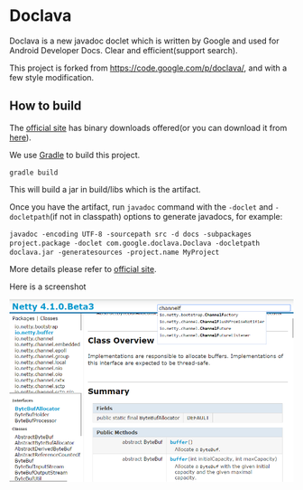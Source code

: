 Doclava
=======

Doclava is a new javadoc doclet which is written by Google and used for Android Developer Docs. Clear and efficient(support search).

This project is forked from https://code.google.com/p/doclava/, and with a few style modification.

## How to build
The [official site](https://code.google.com/p/doclava/) has binary downloads offered(or you can download it from [here](release)).

We use [Gradle](http://www.gradle.org/) to build this project.

    gradle build

This will build a jar in build/libs which is the artifact.

Once you have the artifact, run `javadoc` command with the `-doclet` and `-docletpath`(if not in classpath) options to generate javadocs, for example:


    javadoc -encoding UTF-8 -sourcepath src -d docs -subpackages project.package -doclet com.google.doclava.Doclava -docletpath doclava.jar -generatesources -project.name MyProject


More details please refer to [official site](https://code.google.com/p/doclava/).

Here is a screenshot

![Doclava](assets/screenshot.png)
